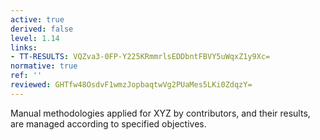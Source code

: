 ```yaml
---
active: true
derived: false
level: 1.14
links:
- TT-RESULTS: VQZva3-0FP-Y225KRmmrlsEDDbntFBVY5uWqxZ1y9Xc=
normative: true
ref: ''
reviewed: GHTfw48OsdvF1wmzJopbaqtwVg2PUaMes5LKi0ZdqzY=
---
```


Manual methodologies applied for XYZ by contributors, and their results, are
managed according to specified objectives.
